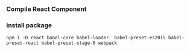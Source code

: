 ### Compile React Component



### install package


```
npm i -D react babel-core babel-loader  babel-preset-es2015 babel-preset-react babel-preset-stage-0 webpack
```
